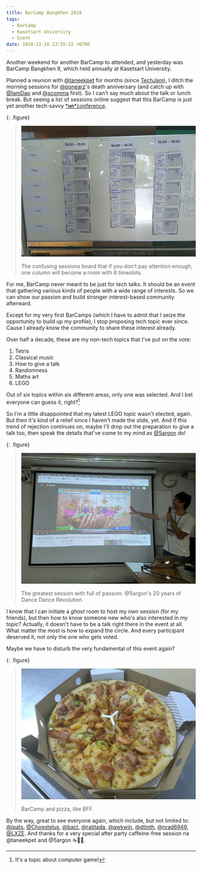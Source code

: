 ```yaml
---
title: BarCamp Bangkhen 2018
tags:
  - BarCamp
  - Kasetsart University
  - Event
date: 2018-11-26 23:55:32 +0700
---
```


Another weekend for another BarCamp to attended, and yesterday was BarCamp Bangkhen 9, which held annually at Kasetsart University.

Planned a reunion with [@taneekpet][] for months (since [TechJam][self techjam]), I ditch the morning sessions for [@ponearz][]'s death anniversary (and catch up with [@IamDao][] and [@scomma][] first). So I can't say much about the talk or lunch break. But seeing a list of sessions online suggest that this BarCamp is just yet another tech-savvy [*~~un~~*conference][unconference].

{: .figure}
> ![](/images/event/barcamp-bangkhen-2018/sessions-board.jpg)
>
> The confusing sessions board that if you don't pay attention enough, one column will become a room with 6 timeslots.

For me, BarCamp never meant to be just for tech talks. It should be an event that gathering various kinds of people with a wide range of interests. So we can show our passion and build stronger interest-based community afterward.

Except for my very first BarCamps (which I have to admit that I seize the opportunity to build up my profile), I stop proposing tech topic ever since. Cause I already know the community to share these interest already.

Over half a decade, these are my non-tech topics that I've put on the vote:

1. Tetris
2. Classical music
3. How to give a talk
4. Randomness
5. Maths art
6. LEGO

Out of six topics within six different areas, only one was selected. And I bet everyone can guess it, right?[^1]

So I'm a little disappointed that my latest LEGO topic wasn't elected, again. But then it's kind of a relief since I haven't made the slide, yet. And if this trend of rejection continues on, maybe I'll drop out the preparation to give a talk too, then speak the details that've come to my mind as [@5argon][] do!

{: .figure}
> ![](/images/event/barcamp-bangkhen-2018/ddr-5argon.jpg)
>
> The greatest session with full of passion: @5argon's 20 years of Dance Dance Revolution.

I know that I can initiate a *ghost* room to host my own session (for my friends), but then how to know someone new who's also interested in my topic? Actually, it doesn't have to be a talk right there in the event at all. What matter the most is how to expand the circle. And every participant deserved it, not only the one who gets voted.

Maybe we have to disturb the very fundamental of this event again?

{: .figure}
> ![](/images/event/barcamp-bangkhen-2018/pizza.jpg)
>
> BarCamp and pizza, like BFF.

By the way, great to see everyone again, which include, but not limited to: [@ipats][], [@Choestelus][], [@bact][], [@ratitada][], [@awkwin][], [@dtinth][], [@nrad6949][], [@LXZE][]. And thanks for a very special after party caffeine-free session na @taneekpet and @5argon ☕🥤🥛.

[^1]: It's a topic about *computer* game!


[self techjam]: /2018/10/01/techjam-2018-central-region-audition.html

[@taneekpet]: //github.com/taneekpet
[@ponearz]: //twitter.com/ponearz
[@IamDao]: //twitter.com/IamDao
[@scomma]: //twitter.com/scomma
[@5argon]: //twitter.com/5argon
[@ipats]: //twitter.com/ipats
[@Choestelus]: //twitter.com/Choestelus
[@bact]: //twitter.com/bact
[@ratitada]: //twitter.com/ratitada
[@awkwin]: //twitter.com/awkwin
[@dtinth]: //twitter.com/dtinth
[@nrad6949]: //twitter.com/nrad6949
[@LXZE]: //twitter.com/LXZE

[unconference]: //en.wikipedia.org/wiki/Unconference
[DDR]: //en.wikipedia.org/wiki/Dance_Dance_Revolution

